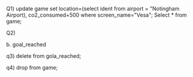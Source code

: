 Q1)
update game set location=(select ident from airport = "Notingham Airport), co2_consumed+500 where screen_name="Vesa";
Select * from game;


Q2)

b.
goal_reached

q3)
delete from gola_reached;


q4)
drop from game;